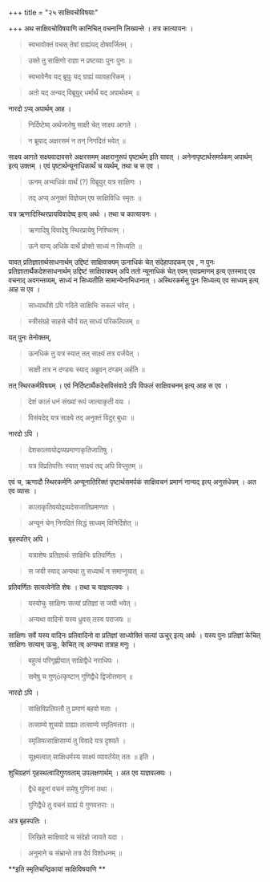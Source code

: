 +++
title = "२५ साक्षिवचोविषयाः"

+++
अथ साक्षिवचोविषयाणि कानिचित् वचनानि लिख्यन्ते । तत्र कात्यायनः ।

> स्वभावोक्तं वचस् तेषां ग्राह्यंयद् दोषवर्जितम् ।

> उक्ते तु साक्षिणो राज्ञा न प्रष्टव्याः पुनः पुनः ॥

> स्वभावेनैव यद् ब्रूयुः यद् ग्राह्यं व्यावहारिकम् ।

> अतो यद् अन्यद् विब्रूयुर् धर्मार्थं यद् अपार्थकम् ॥

नारदो ऽप्य् अपार्थम् आह ।

> निर्दिष्टेष्व् अर्थजातेषु साक्षी चेत् साक्ष्य आगते ।

> न ब्रूयाद् अक्षरसमं न तन् निगदितं भवेत् ॥

साक्ष्य आगते सक्ष्यवादावसरे अक्षरसमम् अक्षरानुरूपं पृष्टार्थम् इति यावत् । अनेनापृष्टार्थसमर्पकम् अपार्थम् इत्य् उक्तम् । एवं पृष्टार्थन्यूनाधिकार्थं च व्यर्थम्, तथा च स एव ।

> ऊनम् अभ्यधिकं वार्थं (?) विब्रूयुर् यत्र साक्षिणः ।

> तद् अप्य् अनुक्तं विज्ञेयम् एष साक्षिविधिः स्मृतः ॥

यत्र ऋणादिस्थिरप्रायविवादेष्व् इत्य् अर्थः । तथा च कात्यायनः ।

> ऋणादिषु विवादेषु स्थिरप्रायेषु निश्चितम् ।

> ऊने वाप्य् अधिके वार्थे प्रोक्ते साध्यं न सिध्यति ॥

यावत् प्रतिज्ञातार्थसाधनार्थम् उद्दिष्टं साक्षिवाक्यम् ऊनाधिकं चेत् संदेहापादकम् एव , न पुनः प्रतिज्ञातार्थैकदेशसाधनार्थम् उद्दिष्टं साक्षिवाक्यम् अपि ततो न्यूनाधिकं चेत् एवम् एवाप्रमाणम् इत्य् एतस्माद् एव वचनाद् अवगन्तव्यम्, साध्यं न सिध्यतीति सामान्येनाभिधानात् । अस्थिरकर्मसु पुनः सिध्यत्य् एव साध्यम् इत्य् आह स एव ।

> साध्यार्थांशे ऽपि गदिते साक्षिभिः सकलं भवेत् ।

> स्त्रीसंग्रहे साहसे चौर्य यत् साध्यं परिकल्पितम् ॥

यत् पुनः तेनोक्तम्,

> ऊनधिकं तु यत्र स्यात् तत् साक्ष्यं तत्र वर्जयेत् ।

> साक्षी तत्र न दण्ड्यः स्याद् अब्रुवन् दण्डम् अर्हति ॥

तत् स्थिरकर्मविषयम् । एवं निर्दिष्टार्थैकदेसविसंवादे ऽपि विफलं साक्षिवचनम् इत्य् आह स एव ।

> देशं कालं धनं संख्यां रूपं जात्याकृती वयः ।

> विसंवदेद् यत्र साक्ष्ये तद् अनुक्तं विदुर् बुधाः ॥

नारदो ऽपि ।

> देशकालवयोद्रव्यप्रमाणाकृतिजातिषु ।

> यत्र विप्रतिपत्तिः स्यात् साक्ष्यं तद् अपि विप्लुतम् ॥

एवं च, ऋणादौ स्थिरकर्मणि अन्यूनातिरिक्तं पृष्टार्थसमर्पकं साक्षिवचनं प्रमाणं नान्यद् इत्य् अनुसंधेयम् । अत एव व्यासः ।

> कालाकृतिवयोद्रव्यदेसजातिप्रमाणतः ।

> अन्यूनं चेन् निगदितं सिद्धं साध्यम् विनिर्दिशेत् ॥

बृहस्पतिर् अपि ।

> यत्राशेषः प्रतिज्ञार्थः साक्षिभिः प्रतिवर्णितः ।

> स जयी स्याद् अन्यथा तु सध्यार्थं न समाप्नुयात् ॥

प्रतिवर्णितः सत्यत्वेनेति शेषः । तथा च याज्ञवल्क्यः ।

> यस्योचुः साक्षिणः सत्यां प्रतिज्ञां स जयी भवेत् ।

> अन्यथा वादिनो यस्य ध्रुवस् तस्य पराजयः ॥

साक्षिणः सर्वे यस्य वादिनः प्रतिवादिनो वा प्रतिज्ञां साध्योक्तिं सत्यां ऊचुर् इत्य् अर्थः । यस्य पुनः प्रतिज्ञां केचित् साक्षिणः सत्याम् ऊचुः, केचित् त्व् अन्यथा तत्राह मनुः ।

> बहुत्वं परिगृह्णीयात् साक्षिद्वैधे नराधिपः ।

> समेषु च गुण्ōत्कृष्टान् गुणिद्वैधे द्विजोत्तमान् ॥

नारदो ऽपि ।

> साक्षिविप्रतिपत्तौ तु प्रमाणं बहवो मताः ।

> तत्साम्ये शुचयो ग्राह्याः तत्साम्ये स्मृतिमत्तराः ॥

> स्मृतिमत्साक्षिसाम्यं तु विवादे यत्र दृश्यते ।

> सूक्ष्मत्वात् साक्षिधर्मस्य साक्ष्यं व्यावर्तयेत् ततः ॥ इति ।

शुचिग्रहणं गृहस्थत्वादिगुणवताम् उपलक्षणार्थम् । अत एव याज्ञवल्क्यः ।

> द्वैधे बहूनां वचनं समेषु गुणिनां तथा ।

> गुणिद्वैधे तु वचनं ग्राह्यं ये गुणवत्तराः ॥

अत्र बृहस्पतिः ।

> लिखिते साक्षिवादे च संदेहो जायते यदा ।

> अनुमाने च संभ्रान्ते तत्र दैवं विशोधनम् ॥

**इति स्मृतिचन्द्रिकायां साक्षिविषयाणि **
